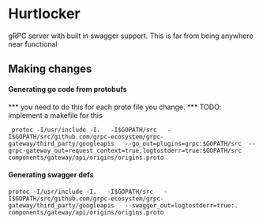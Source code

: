 # Hurtlocker

gRPC server with built in swagger support. This is far from being anywhere near functional

## Making changes

#### Generating go code from protobufs
*** you need to do this for each proto file you change.
*** TODO: implement a makefile for this
```
 protoc -I/usr/include -I.   -I$GOPATH/src   -I$GOPATH/src/github.com/grpc-ecosystem/grpc-gateway/third_party/googleapis   --go_out=plugins=grpc:$GOPATH/src  --grpc-gateway_out=request_context=true,logtostderr=true:$GOPATH/src components/gateway/api/origins/origins.proto
 ```

#### Generating swagger defs
```
protoc -I/usr/include -I.   -I$GOPATH/src   -I$GOPATH/src/github.com/grpc-ecosystem/grpc-gateway/third_party/googleapis   --swagger_out=logtostderr=true:. components/gateway/api/origins/origins.proto
```
